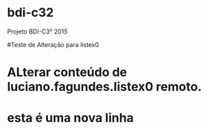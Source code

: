 # bdi-c32
Projeto BDI-C3² 2015

#Teste de Alteração para listex0

# ALterar conteúdo de  luciano.fagundes.listex0 remoto.

# esta é uma nova linha
